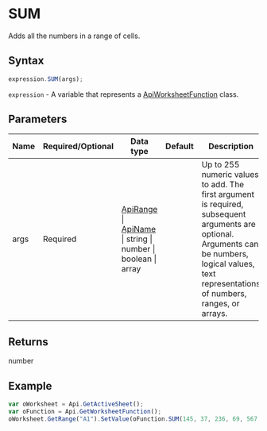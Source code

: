 # SUM

Adds all the numbers in a range of cells.

## Syntax

```javascript
expression.SUM(args);
```

`expression` - A variable that represents a [ApiWorksheetFunction](../ApiWorksheetFunction.md) class.

## Parameters

| **Name** | **Required/Optional** | **Data type** | **Default** | **Description** |
| ------------- | ------------- | ------------- | ------------- | ------------- |
| args | Required | [ApiRange](../../ApiRange/ApiRange.md) \| [ApiName](../../ApiName/ApiName.md) \| string \| number \| boolean \| array |  | Up to 255 numeric values to add. The first argument is required, subsequent arguments are optional. Arguments can be numbers, logical values, text representations of numbers, ranges, or arrays. |

## Returns

number

## Example



```javascript editor-xlsx
var oWorksheet = Api.GetActiveSheet();
var oFunction = Api.GetWorksheetFunction();
oWorksheet.GetRange("A1").SetValue(oFunction.SUM(145, 37, 236, 69, 567, 92));
```
